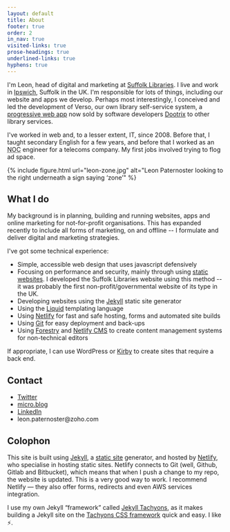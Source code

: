 ```yaml
---
layout: default
title: About
footer: true
order: 2
in_nav: true
visited-links: true
prose-headings: true
underlined-links: true
hyphens: true
---
```


I'm Leon, head of digital and marketing at [Suffolk Libraries](https://www.suffolklibraries.co.uk). I live and work in [Ipswich](https://en.wikipedia.org/wiki/Ipswich), Suffolk in the UK. I'm responsible for lots of things, including our website and apps we develop. Perhaps most interestingly, I conceived and led the development of Verso, our own library self-service system, a [progressive web app](https://en.wikipedia.org/wiki/Progressive_web_applications) now sold by software developers [Dootrix](https://dootrix.com/verso/) to other library services.

I've worked in web and, to a lesser extent, IT, since 2008. Before that, I taught secondary English for a few years, and before that I worked as an <abbr title="Network Operations Centre">NOC</abbr> engineer for a telecoms company. My first jobs involved trying to flog ad space.

{% include figure.html url="leon-zone.jpg" alt="Leon Paternoster looking to the right underneath a sign saying ‘zone’" %}

## What I do

My background is in planning, building and running websites, apps and online marketing for not-for-profit organisations. This has expanded recently to include all forms of marketing, on and offline -- I formulate and deliver digital and marketing strategies.

I've got some technical experience:

- Simple, accessible web design that uses javascript defensively
- Focusing on performance and security, mainly through using [static websites](https://en.wikipedia.org/wiki/Static_web_page). I developed the Suffolk Libraries website using this method -- it was probably the first non-profit/governmental website of its type in the UK.
- Developing websites using the [Jekyll](https://jekyllrb.com) static site generator
- Using the [Liquid](https://shopify.github.io/liquid/) templating language
- Using [Netlify](https://netlify.com) for fast and safe hosting, forms and automated site builds
- Using [Git](https://git-scm.com/) for easy deployment and back-ups
- Using [Forestry](https://forestry.io/) and [Netlify CMS](https://www.netlifycms.org/) to create content management systems for non-technical editors

If appropriate, I can use WordPress or [Kirby](https://getkirby.com) to create sites that require a back end.

## Contact

<ul>

<li><a href="https://mobile.twitter.com/leonpaternoster/">Twitter</a></li>
<li><a href="https://micro.blog/leonp/">micro.blog</a></li>
<li><a href="https://uk.linkedin.com/in/leonpaternoster">LinkedIn</a></li>
<li>leon.paternoster@zoho.com</li>

</ul>

## Colophon

<p>This site is built using <a href="https://jekyllrb.com">Jekyll</a>, a <a href="https://en.wikipedia.org/wiki/Static_web_page">static site</a> generator, and hosted by <a href="https://www.netlify.com">Netlify</a>, who specialise in hosting static sites. Netlify connects to Git (well, Github, Gitlab and Bitbucket), which means that when I push a change to my repo, the website is updated. This is a very good way to work. I recommend Netlify &#8212; they also offer forms, redirects and even AWS services integration.</p>

<p>I use my own Jekyll &#8220;framework&#8221; called <a href="https://github.com/leonp/jekyll-tachyons">Jekyll Tachyons</a>, as it makes building a Jekyll site on the <a href="http://tachyons.io">Tachyons CSS framework</a> quick and easy. I like <span role="img" aria-label="lightning fast">⚡️</span>.</p>
